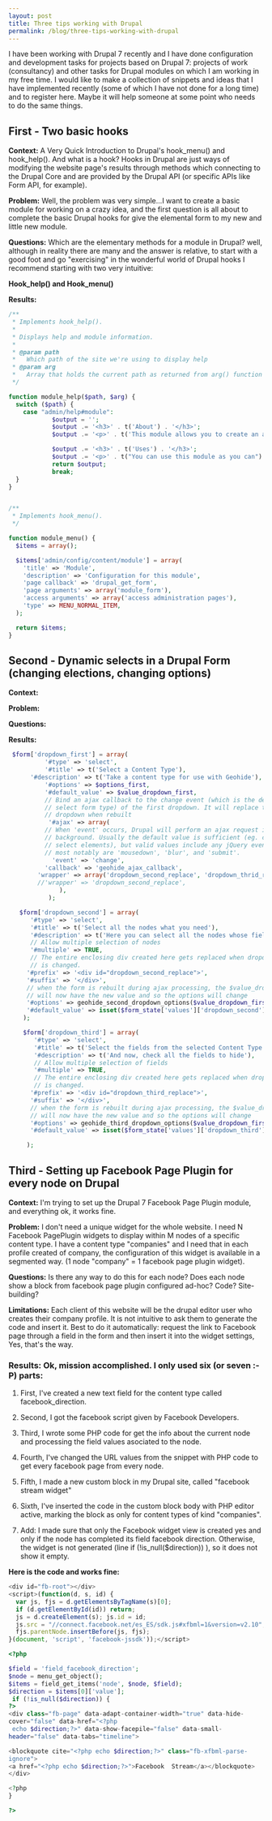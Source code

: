 ```yaml
---
layout: post
title: Three tips working with Drupal
permalink: /blog/three-tips-working-with-drupal
---
```



I have been working with Drupal 7 recently and I have done configuration and development tasks for projects based on Drupal 7: projects of work (consultancy) and other tasks 
for Drupal modules on which I am working in my free time.
I would like to make a collection of snippets and ideas that I have implemented recently (some of which I have not done for a long time) and to register here. Maybe it 
will help someone at some point who needs to do the same things.
<!--more-->


## First - Two basic hooks 

**Context:**  A Very Quick Introduction to Drupal's hook_menu() and hook_help(). And what is a hook? Hooks in Drupal are just ways of modifying the website page's results
 through methods which connecting to the Drupal Core and are provided by the Drupal API (or specific APIs like Form API, for example).  

**Problem:** Well, the problem was very simple...I want to create a basic module for working on a crazy idea, and the first question is all about to complete the basic 
Drupal hooks for give the elemental form to my new and little new module.  

**Questions:** Which are the elementary methods for a module in Drupal? well, although in reality there are many and the answer is relative, to start with a good foot and go "exercising"
 in the wonderful world of Drupal hooks I recommend starting with two very intuitive:

**Hook_help() and Hook_menu()**

**Results:** 


```php
/**
 * Implements hook_help().
 *
 * Displays help and module information.
 *
 * @param path
 *   Which path of the site we're using to display help
 * @param arg
 *   Array that holds the current path as returned from arg() function
 */

function module_help($path, $arg) {
  switch ($path) {
    case "admin/help#module":
            $output = '';
            $output .= '<h3>' . t('About') . '</h3>';
            $output .= '<p>' . t('This module allows you to create an awesome set of things') . '</p>';

            $output .= '<h3>' . t('Uses') . '</h3>';
            $output .= '<p>' . t("You can use this module as you can") . '</p>';
            return $output;
            break;
  }
}
```
```php

/**
 * Implements hook_menu().
 */

function module_menu() {
  $items = array();

  $items['admin/config/content/module'] = array(
    'title' => 'Module',
    'description' => 'Configuration for this module',
    'page callback' => 'drupal_get_form',
    'page arguments' => array('module_form'),
    'access arguments' => array('access administration pages'),
    'type' => MENU_NORMAL_ITEM,
  );

  return $items;
}

```




## Second -  Dynamic selects in a Drupal Form (changing elections,  changing options)

**Context:**

**Problem:**

**Questions:**

**Results:**

```php
 $form['dropdown_first'] = array(
          '#type' => 'select',
          '#title' => t('Select a Content Type'),
      '#description' => t('Take a content type for use with Geohide'),
          '#options' => $options_first,
          '#default_value' => $value_dropdown_first,
          // Bind an ajax callback to the change event (which is the default for the
          // select form type) of the first dropdown. It will replace the second
          // dropdown when rebuilt
           '#ajax' => array(
          // When 'event' occurs, Drupal will perform an ajax request in the
          // background. Usually the default value is sufficient (eg. change for
          // select elements), but valid values include any jQuery event,
          // most notably are 'mousedown', 'blur', and 'submit'.
            'event' => 'change',
          'callback' => 'geohide_ajax_callback',
        'wrapper' => array('dropdown_second_replace', 'dropdown_thrid_replace'),
        //'wrapper' => 'dropdown_second_replace',
              ),
           );
```

```php
   $form['dropdown_second'] = array(
      '#type' => 'select',
      '#title' => t('Select all the nodes what you need'),
      '#description' => t('Here you can select all the nodes whose fields you want to hide'),
      // Allow multiple selection of nodes
      '#multiple' => TRUE,
      // The entire enclosing div created here gets replaced when dropdown_first
      // is changed.
     '#prefix' => '<div id="dropdown_second_replace">',
     '#suffix' => '</div>',
     // when the form is rebuilt during ajax processing, the $value_dropdown_first variable
     // will now have the new value and so the options will change
     '#options' => geohide_second_dropdown_options($value_dropdown_first),
     '#default_value' => isset($form_state['values']['dropdown_second']) ? $form_state['values']['dropdown_second'] : '',
    );

```

```php
    $form['dropdown_third'] = array(
       '#type' => 'select',
       '#title' => t('Select the fields from the selected Content Type'),
       '#description' => t('And now, check all the fields to hide'),
       // Allow multiple selection of fields
       '#multiple' => TRUE,
       // The entire enclosing div created here gets replaced when dropdown_first
       // is changed.
      '#prefix' => '<div id="dropdown_third_replace">',
      '#suffix' => '</div>',
      // when the form is rebuilt during ajax processing, the $value_dropdown_first variable
      // will now have the new value and so the options will change
      '#options' => geohide_third_dropdown_options($value_dropdown_first),
      '#default_value' => isset($form_state['values']['dropdown_third']) ? $form_state['values']['dropdown_third'] : '',

     );

```



## Third - Setting up Facebook Page Plugin for every node on Drupal



**Context:** I'm trying to set up the Drupal 7 Facebook Page Plugin module, and everything ok, it works fine.

**Problem:** I don't need a unique widget for the whole website. I need N Facebook PagePlugin widgets to display within M nodes of a specific content type. I have a content type "companies" and I need that in each profile created of company, the configuration of this widget is available in a segmented way. (1 node "company" = 1 facebook page plugin widget).

**Questions:** Is there any way to do this for each node? Does each node show a block from facebook page plugin configured ad-hoc? Code? Site-building?


**Limitations:** Each client of this website will be the drupal editor user who creates their company profile. It is not intuitive to ask them to generate the code and insert it. Best to do it automatically: request the link to Facebook page through a field in the form and then insert it into the widget settings, Yes, that's the way. 


### Results: Ok, mission accomplished. I only used six (or seven :-P) parts:

1. First, I've created a new text field for the content type called facebook_direction.
2. Second, I got the facebook script given by Facebook Developers.
3. Third, I wrote some PHP code for get the info about the current node and processing the field values asociated to the node.
4. Fourth, I've changed the URL values from the snippet with PHP code to get every facebook page from every node.
5. Fifth, I made a new custom block in my Drupal site, called "facebook stream widget"
6. Sixth, I've inserted the code in the custom block body with PHP editor active, marking the block as only for content types of kind "companies".

7. Add: I made sure that only the Facebook widget view is created yes and only if the node has completed its field facebook direction. Otherwise, the widget is not generated (line if (!is_null($direction)) ), so it does not show it empty.

**Here is the code and works fine:**

```javascript
<div id="fb-root"></div>
<script>(function(d, s, id) {
  var js, fjs = d.getElementsByTagName(s)[0];
  if (d.getElementById(id)) return;
  js = d.createElement(s); js.id = id;
  js.src = "//connect.facebook.net/es_ES/sdk.js#xfbml=1&version=v2.10";
  fjs.parentNode.insertBefore(js, fjs);
}(document, 'script', 'facebook-jssdk'));</script>

```
```php
<?php

$field = 'field_facebook_direction';
$node = menu_get_object();
$items = field_get_items('node', $node, $field);
$direction = $items[0]['value'];
 if (!is_null($direction)) {
?>
<div class="fb-page" data-adapt-container-width="true" data-hide-
cover="false" data-href="<?php
 echo $direction;?>" data-show-facepile="false" data-small-
header="false" data-tabs="timeline">

<blockquote cite="<?php echo $direction;?>" class="fb-xfbml-parse-
ignore">
<a href="<?php echo $direction;?>">Facebook  Stream</a></blockquote>
</div>

<?php
}

?>
```
